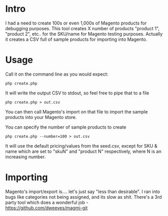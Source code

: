 Intro
=======================

I had a need to create 100s or even 1,000s of Magento products for debugging purposes. This tool creates X number of products "product 1", "product 2", etc.. for the SKU/name for Magento testing purposes. Actually it creates a CSV full of sample products for importing into Magento.

Usage
=====
Call it on the command line as you would expect:

```
php create.php
```

It will write the output CSV to stdout, so feel free to pipe that to a file
```
php create.php > out.csv
```

You can then call Magento's import on that file to import the sample products into your Magento store.


You can specify the number of sample products to create
```
php create.php --number=100 > out.csv
```

It will use the default pricing/values from the seed.csv, except for SKU & name which are set to "skuN" and "product N" respectively, where N is an increasing number.

Importing
=========

Magento's import/export is.... let's just say "less than desirable". I ran into bugs like categories not being assigned, and its slow as shit. There's a 3rd party tool which does a wonderful job - https://github.com/dweeves/magmi-git
